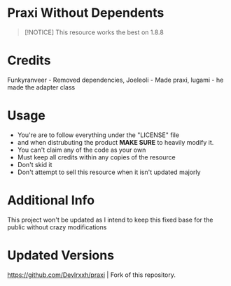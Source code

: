 # Praxi Without Dependents
> [!NOTICE]
> This resource works the best on 1.8.8

# Credits
Funkyranveer - Removed dependencies, Joeleoli - Made praxi, lugami - he made the adapter class 

# Usage
- You're are to follow everything under the "LICENSE" file
- and when distrubuting the product **MAKE SURE** to heavily modify it.
- You can't claim any of the code as your own
- Must keep all credits within any copies of the resource
- Don't skid it
- Don't attempt to sell this resource when it isn't updated majorly

# Additional Info
This project won't be updated as I intend to keep this fixed base for the public without crazy modifications

# Updated Versions
https://github.com/Devlrxxh/praxi | Fork of this repository.



